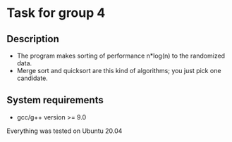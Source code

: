 # Task for group 4

## Description

* The program makes sorting of performance n*log(n) to the randomized data.
* Merge sort and quicksort are this kind of algorithms; you just pick one candidate. 

## System requirements

* gcc/g++ version >= 9.0

Everything was tested on Ubuntu 20.04